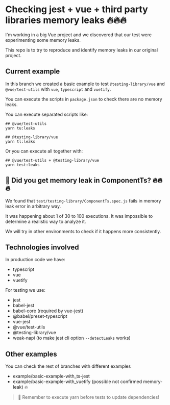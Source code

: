 # Checking jest + vue + third party libraries memory leaks 🔥🔥🔥

I'm working in a big Vue project and we discovered that our test were experimenting some memory leaks.

This repo is to try to reproduce and identify memory leaks in our original project.

## Current example

In this branch we created a basic example to test `@testing-library/vue` and `@vue/test-utils` with `vue`, `typescript` and `vuetify`.

You can execute the scripts in `package.json` to check there are no memory leaks.

You can execute separated scripts like:

```
## @vue/test-utils
yarn tu:leaks

## @testing-library/vue
yarn tl:leaks
```

Or you can execute all together with:

```
## @vue/test-utils + @testing-library/vue
yarn test:leaks
```

## 🤔 Did you get memory leak in ComponentTs? 🔥🔥🔥

We found that `test/testing-library/ComponentTs.spec.js` fails in memory leak error in arbitrary way.

It was happening about 1 of 30 to 100 executions. It was impossible to determine a realistic way to analyze it.

We will try in other environments to check if it happens more consistently.

## Technologies involved

In production code we have:

- typescript
- vue
- vuetify

For testing we use:

- jest
- babel-jest
- babel-core (required by vue-jest)
- @babel/preset-typescript
- vue-jest
- @vue/test-utils
- @testing-library/vue
- weak-napi (to make jest cli option `--detectLeaks` works)

## Other examples

You can check the rest of branches with different examples

- example/basic-example-with_ts-jest
- example/basic-example-with_vuetify (possible not confirmed memory-leak) 🔥

> 📝 Remember to execute yarn before tests to update dependencies!
